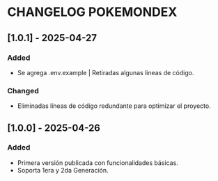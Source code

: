 # CHANGELOG POKEMONDEX



## [1.0.1] - 2025-04-27
### Added
- Se agrega .env.example  | Retiradas algunas lineas de código.

### Changed
- Eliminadas líneas de código redundante para optimizar el proyecto.



## [1.0.0] - 2025-04-26
### Added
- Primera versión publicada con funcionalidades básicas.
- Soporta 1era y 2da Generación.